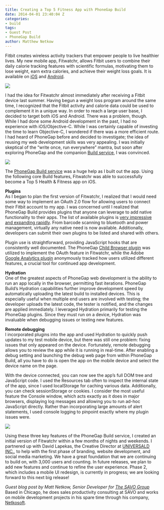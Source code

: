 ```yaml
---
title: Creating a Top 5 Fitness App with PhoneGap Build
date: 2014-04-01 23:40:04 Z
categories:
- build
tags:
- Guest Post
- PhoneGap Build
author: Matthew Netkow
---
```


Fitbit creates wireless activity trackers that empower people to live healthier lives. My new mobile app, Fitwatchr, allows Fitbit users to combine their daily calorie tracking features with scientific formulas, motivating them to lose weight, earn extra calories, and achieve their weight loss goals. It is available on [iOS](https://itunes.apple.com/us/app/fitwatchr-advanced-fitbit/id684005201?mt=8) and [Android](https://play.google.com/store/apps/details?id=com.netkow.fitwatchr).

![](/blog/uploads/2014-04/fitwatchr.png)

I had the idea for Fitwatchr almost immediately after receiving a Fitbit device last summer. Having begun a weight loss program around the same time, I recognized that the Fitbit activity and calorie data could be used to complement it in a unique way. In order to reach a large user base, I decided to target both iOS and Android. There was a problem, though. While I had done some Android development in the past, I had no experience with iOS/Objective-C. While I was certainly capable of investing the time to learn Objective-C, I wondered if there was a more efficient route. I had heard of PhoneGap before and decided to investigate; the idea of reusing my web development skills was very appealing. I was initially skeptical of the “write once, run everywhere” mantra, but soon after exploring PhoneGap and the companion [Build service](http://build.phonegap.com), I was convinced.

![](/blog/uploads/2014-04/fitwatchr_1.jpg)

The [PhoneGap Build service](http://build.phonegap.com) was a huge help as I built out the app. Using the following core Build features, Fitwatchr was able to successfully become a Top 5 Health & Fitness app on iOS.

**Plugins**  
As I began to plan the first version of Fitwatchr, I realized that I would need some way to implement an OAuth 2.0 flow for allowing users to connect their Fitbit account to my app. I was concerned until I realized that PhoneGap Build provides plugins that anyone can leverage to add native functionality to their apps. The list of available plugins is [very impressive and expanding rapidly](https://build.phonegap.com/plugins). From barcode scanning to bluetooth and power management, virtually any native need is now available. Additionally, developers can submit their own plugins to be listed and shared with others.

Plugin use is straightforward, providing JavaScript hooks that are consistently well documented. The PhoneGap [Child Browser plugin](https://build.phonegap.com/plugins/2) was utilized to implement the OAuth feature in Fitwatchr, while the Adobe [Google Analytics plugin](https://build.phonegap.com/plugins/156) anonymously tracked how users utilized different features, a crucial tool for continued app development.

**Hydration**  
One of the greatest aspects of PhoneGap web development is the ability to run an app locally in the browser, permitting fast iterations. PhoneGap Build’s Hydration capabilities further improve development speed by automatically uploading the latest build to installed devices. This is especially useful when multiple end users are involved with testing; the developer uploads the latest code, the tester is notified, and the changes are applied immediately. I leveraged Hydration primarily for testing the PhoneGap plugins. Since they must run on a device, Hydration was invaluable when debugging issues or testing new features.

**Remote debugging**  
I incorporated plugins into the app and used Hydration to quickly push updates to my test mobile device, but there was still one problem: fixing issues that only appeared on the device. Fortunately, remote debugging allows you to review the app while it is running in real-time. After enabling a debug setting and launching the debug web page from within PhoneGap Build, all you have to do is open the app on the mobile device and select the device name on the page.

With the device connected, you can now see the app’s full DOM tree and JavaScript code. I used the Resources tab often to inspect the internal state of the app, since I used localStorage for caching various data. Additionally, you can check sessionStorage or cookies. I consider the most useful feature the Console window, which acts exactly as it does in major browsers, displaying log messages and allowing you to run ad-hoc JavaScript directly. Rather than incorporating large amounts of alert statements, I used console logging to pinpoint exactly where my plugin issues were.

![](/blog/uploads/2014-04/fitwatchr_2.jpg)

Using these three key features of the PhoneGap Build service, I created an initial version of Fitwatchr within a few months of nights and weekends. I partnered up with David Lapekas, the Creative Director at [UNIVERSALD INC.](http://www.universald.com/), to help with the first phase of branding, website development, and social media marketing. We have a great foundation that we are continuing to build on, with 3,000 users and counting. In future releases, we plan to add new features and continue to refine the user experience. Phase 2, which includes a mobile UI redesign, is currently in progress; we are looking forward to this next big release!

*Guest blog post by Matt Netkow, Senior Developer for [The SAVO Group](http://www.savogroup.com/)*  
Based in Chicago, he does sales productivity consulting at SAVO and works on mobile development projects in his spare time through his company, [Netkosoft](http://www.netkosoft.com).
